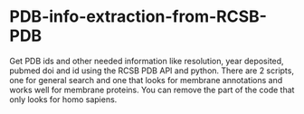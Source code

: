 # PDB-info-extraction-from-RCSB-PDB
Get PDB ids and other needed information like resolution, year deposited, pubmed doi and id using the RCSB PDB API and python.
There are 2 scripts, one for general search and one that looks for membrane annotations and works well for membrane proteins. You can remove the part of the code that only looks for homo sapiens.
